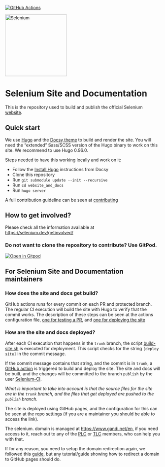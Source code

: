 [![GitHub Actions](https://github.com/seleniumhq/seleniumhq.github.io/workflows/Publish%20Selenium%20Site/badge.svg)](https://github.com/SeleniumHQ/seleniumhq.github.io/actions?query=workflow%3A%22Publish+Selenium+Site%22)

<a href="https://selenium.dev"><img src="https://selenium.dev/images/selenium_logo_square_green.png" width="200" alt="Selenium"/></a>

# Selenium Site and Documentation

This is the repository used to build and publish the official Selenium [website](https://selenium.dev).

## Quick start

We use [Hugo](https://gohugo.io/) and the [Docsy theme](https://www.docsy.dev/)
to build and render the site. You will need the “extended” 
Sass/SCSS version of the Hugo binary to work on this site. We recommend
to use Hugo 0.96.0.

Steps needed to have this working locally and work on it:

- Follow the [Install Hugo](https://www.docsy.dev/docs/get-started/other-options/#install-hugo) instructions from Docsy
- Clone this repository
- Run `git submodule update --init --recursive`
- Run `cd website_and_docs`
- Run `hugo server`

A full contribution guideline can be seen at [contributing](https://selenium.dev/documentation/about/contributing/)

## How to get involved?

Please check all the information available at https://selenium.dev/getinvolved/

### Do not want to clone the repository to contribute? Use GitPod.

[![Open in Gitpod](https://gitpod.io/button/open-in-gitpod.svg)](https://gitpod.io/#https://github.com/SeleniumHQ/seleniumhq.github.io)


## For Selenium Site and Documentation maintainers

### How does the site and docs get build?

GitHub actions runs for every commit on each PR and protected branch. The regular CI execution will
build the site with Hugo to verify that the commit works. The description of these steps can be seen
at the actions configuration file, [one for testing a PR](./.github/workflows/test.yml), and 
[one for deploying the site](./.github/workflows/deploy.yml)

### How are the site and docs deployed?

After each CI execution that happens in the `trunk` branch, the script [build-site.sh](./build-site.sh) 
is executed for deployment. This script checks for the string `[deploy site]` in the commit message.

If the commit message contains that string, and the commit is in `trunk`, a 
[GitHub action](./.github/workflows/deploy.yml) is triggered to build and deploy the site. 
The site and docs will be built, and the changes will be committed to the branch `publish` 
by the user [Selenium-CI](https://github.com/selenium-ci/).

*What is important to take into account is that the source files for the site are in the `trunk`
branch, and the files that get deployed are pushed to the `publish` branch.*

The site is deployed using GitHub pages, and the configuration for this can be seen at the
repo [settings](https://github.com/SeleniumHQ/seleniumhq.github.io/settings) (if you are a maintainer
you should be able to access the link).

The selenium.
domain is managed at https://www.gandi.net/en, if you need access to it, reach out to
any of the [PLC](https://www.selenium.dev/project/structure/#plc) or [TLC](https://www.selenium.dev/project/structure/#tlc)
members, who can help you with that.

If for any reason, you need to setup the domain redirection again,
we followed this [guide](http://spector.io/how-to-set-up-github-pages-with-a-custom-domain-on-gandi/),
but any tutorial/guide showing how to redirect a domain to GitHub pages should do.   
 


